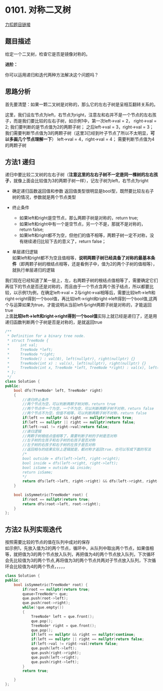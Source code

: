 <p id="对称二叉树"></p>

# 0101. 对称二叉树      

[力扣题目链接](https://leetcode-cn.com/problems/symmetric-tree/)  


## 题目描述  

给定一个二叉树，检查它是否是镜像对称的。  

**进阶：**

你可以运用递归和迭代两种方法解决这个问题吗？  


## 思路分析  

首先要清楚：如果一颗二叉树是对称的，那么它的左右子树是呈相互翻转关系的。 

这里，我们设左节点为left，右节点为right，注意左和右并不是一个节点的左右孩子，而是我们要比较的左右子树，如示例1中，第一次left->val = 2， right->val = 2; 我们要判断的是节点值为2的两颗子树；
之后left->val = 3，right->val = 3；我们需要判断节点值为3的两颗子树（这里3已经到叶子节点了所以不太明显，**可以多画几个节点理解一下**） 
left->val = 4，right->val = 4； 需要判断节点值为4的两颗子树


## 方法1 递归  

递归中要比较二叉树的左右子树（**注意这里的左右子树不一定是同一棵树的左右孩子**，就像上面会比较值为3的两颗子树一样），记左子树为left，右节点为right    

* 确定递归函数返回值和参数
返回值类型很明显是bool型，既然要比较左右子树的情况，参数就是两个节点类型  

* 终止条件  
    * 如果left和right是空节点，那么两颗子树是对称的，return true;
    * 如果left和right中有一个是空节点，另一个不是，那就不是对称的， return false;
    * 如果left和right都不为空，但他们的值不相等，两颗子树一定不对称，没有继续递归比较下去的意义了，return false；

* 单层递归逻辑  
如果left和right都不为空且值相等，**说明两颗子树已经具备了对称的最基本条件**（即两颗子树的根结点相等，还是看例子中，值为2的两个子树的值相等），就执行单层递归的逻辑  

我们现在已经知道了某一层上，左，右两颗子树的根结点值相等了，需要确定它们再往下的节点是否还是对称的，而且由于一个节点含两个孩子结点，所以都要比较，以示例1为例，在确定left->val = 2与right->val相等后，需要比较left->left和right->right得到一个bool值，再比较left->right和right->left得到一个bool值,这两个与运算如果为true，才能说明从当前left与right两颗子树是对称的，才能返回true  
上面**比较left->left和right->right得到一个bool值**实际上就已经是递归了，还是用递归函数判断两个子树是否是对称的，是就返回true


```cpp
/**
 * Definition for a binary tree node.
 * struct TreeNode {
 *     int val;
 *     TreeNode *left;
 *     TreeNode *right;
 *     TreeNode() : val(0), left(nullptr), right(nullptr) {}
 *     TreeNode(int x) : val(x), left(nullptr), right(nullptr) {}
 *     TreeNode(int x, TreeNode *left, TreeNode *right) : val(x), left(left), right(right) {}
 * };
 */
class Solution {
public:
    bool dfs(TreeNode* left, TreeNode* right)
    {
        //递归终止条件
        //两个节点为空，可以判断两颗子树对称，return true
        //两个节点中一个为空，一个不为空，可以判断两颗子树不对称，return false
        //两个节点不为空，但值不相等，可以判断两颗子树不对称，return false
        if(left == nullptr && right == nullptr)return true;
        if(left == nullptr || right == nullptr)return false;
        if(left->val != right->val)return false;
        //递归逻辑
        //两颗子树根结点值相等了，需要判断子树的子树是否对称
        //左子树的左孩子和右子树的右孩子是否对称
        //左子树的右孩子和右子树的左孩子是否对称
        //返回相与的结果实际上逻辑就是，都对称才返回true，也可以写成下面的写法
        /*
        bool outside = dfs(left->left, right->right);
        bool inside = dfs(left->right, right->left);
        bool isSame = outside && inside;
        return isSame;
        */
        return dfs(left->left, right->right) && dfs(left->right, right->left);
    }
    
    bool isSymmetric(TreeNode* root) {
        if(root == nullptr)return true;
        return dfs(root->left, root->right);
    }
};
```

## 方法2 队列实现迭代  

按照需要比较的节点的值在队列中成对的保存  
如示例1，先放入值为2的两个节点，循环中，从队列中取出两个节点，如果值相等，就把值为3的两个节点放入队列，再把值为4的两个节点放入队列，下次循环会先比较值为3的两个节点,再将值为3的两个节点共两对子节点放入队列，下次循环会比较值为4的两个节点，，，，，

```cpp
class Solution {
public:
    bool isSymmetric(TreeNode* root) {
        if(root == nullptr)return true;
        queue<TreeNode*> que;
        que.push(root->left);
        que.push(root->right);
        while(!que.empty())
        {   
            TreeNode* left = que.front();
            que.pop();
            TreeNode* right = que.front();
            que.pop();
            if(left == nullptr && right == nullptr)continue;
            if(left == nullptr || right == nullptr)return false;
            if(left->val != right->val)return false;
            que.push(left->left);
            que.push(right->right);
            que.push(left->right);
            que.push(right->left);
        }
        return true;

    }
};
```

